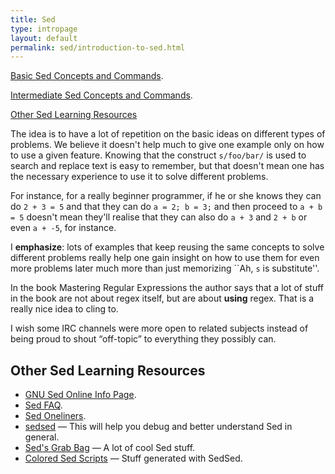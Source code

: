 ```yaml
---
title: Sed
type: intropage
layout: default
permalink: sed/introduction-to-sed.html
---
```


[Basic Sed Concepts and Commands](01-basic-sed-concepts-and-commands.html).

[Intermediate Sed Concepts and Commands](02-intermediate-sed.html).

<p><a href='#other-sed-learning-resources'>Other Sed Learning Resources</a></p>

The idea is to have a lot of repetition on the basic ideas on different types
of problems. We believe it doesn't help much to give one example only on how to
use a given feature. Knowing that the construct `s/foo/bar/` is used to search
and replace text is easy to remember, but that doesn't mean one has the
necessary experience to use it to solve different problems.

For instance, for a really beginner programmer, if he or she knows they can
do `2 + 3 = 5` and that they can do `a = 2; b = 3;` and then proceed to
`a + b = 5` doesn't mean they'll realise that they can also do `a + 3` and
`2 + b` or even `a + -5`, for instance.

I **emphasize**: lots of examples that keep reusing the same concepts to solve
different problems really help one gain insight on how to use them for even
more problems later much more than just memorizing ``Ah, `s` is substitute''.

In the book Mastering Regular Expressions the author says that a lot of stuff
in the book are not about regex itself, but are about **using** regex. That is a really
nice idea to cling to.

I wish some IRC channels were more open to related subjects instead of being
proud to shout “off-topic” to everything they possibly can.


## Other Sed Learning Resources ##

- [GNU Sed Online Info Page](https://www.gnu.org/software/sed/manual/sed.html).
- [Sed FAQ](http://sed.sourceforge.net/sedfaq.html).
- [Sed Oneliners](http://sed.sourceforge.net/sed1line.txt).
- [sedsed](http://aurelio.net/projects/sedsed/) &mdash; This will help you debug
and better understand Sed in general.
- [Sed's Grab Bag](http://sed.sourceforge.net/grabbag/scripts/) &mdash; A lot
of cool Sed stuff.
- [Colored Sed Scripts](http://sed.sourceforge.net/local/scripts/) &mdash;
Stuff generated with SedSed.

